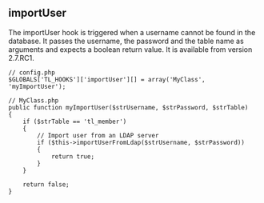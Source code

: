 importUser
----------

The importUser hook is triggered when a username cannot be found in the database. It passes the username, the password and the table name as arguments and expects a boolean return value. It is available from version 2.7.RC1.

	// config.php
	$GLOBALS['TL_HOOKS']['importUser'][] = array('MyClass', 'myImportUser');
	 
	// MyClass.php
	public function myImportUser($strUsername, $strPassword, $strTable)
	{
	    if ($strTable == 'tl_member')
	    {
	        // Import user from an LDAP server
	        if ($this->importUserFromLdap($strUsername, $strPassword))
	        {
	            return true;
	        }
	    }
	 
	    return false;
	}
